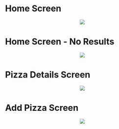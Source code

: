# Home Screen
<p align="center">
<img src="https://user-images.githubusercontent.com/84568841/192819913-d99e8d88-2298-4922-9962-a279cf73cd4f.png" />
</p>

# Home Screen - No Results
<p align="center">
<img src="https://user-images.githubusercontent.com/84568841/192820326-6726d760-a9dc-4ed4-ae07-e6504d6229da.png" />
</p>

# Pizza Details Screen
<p align="center">
<img src="https://user-images.githubusercontent.com/84568841/193028960-5dba3d66-bd99-4c20-be66-97a655131b68.png" />
</p>

# Add Pizza Screen
<p align="center">
<img src="https://user-images.githubusercontent.com/84568841/193028453-3284bb36-4b32-40cc-82cd-d26f29fedf45.png" />
</p>
